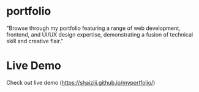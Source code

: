 # portfolio

"Browse through my portfolio featuring a range of web development, frontend, and UI/UX design expertise, demonstrating a fusion of technical skill and creative flair."

# Live Demo

 Check out live demo (https://shaiziii.github.io/myportfolio/)